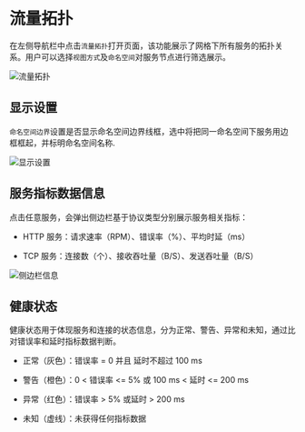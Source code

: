 # 流量拓扑

在左侧导航栏中点击`流量拓扑`打开页面，该功能展示了网格下所有服务的拓扑关系。用户可以选择`视图方式`及`命名空间`对服务节点进行筛选展示。

![流量拓扑](https://docs.daocloud.io/daocloud-docs-images/docs/mspider/images/monitor-topo.png)

## 显示设置

`命名空间边界`设置是否显示命名空间边界线框，选中将把同一命名空间下服务用边框框起，并标明命名空间名称.

![显示设置](https://docs.daocloud.io/daocloud-docs-images/docs/mspider/images/monitor-displayConfig.png)

## 服务指标数据信息

点击任意服务，会弹出侧边栏基于协议类型分别展示服务相关指标：

- HTTP 服务：请求速率（RPM）、错误率（%）、平均时延（ms）

- TCP 服务：连接数（个）、接收吞吐量（B/S）、发送吞吐量（B/S）

![侧边栏信息](https://docs.daocloud.io/daocloud-docs-images/docs/mspider/images/monitor-data.png)

## 健康状态

健康状态用于体现服务和连接的状态信息，分为正常、警告、异常和未知，通过比对错误率和延时指标数据判断。

- 正常（灰色）：错误率 = 0 并且 延时不超过 100 ms

- 警告（橙色）：0 < 错误率 <= 5% 或 100 ms < 延时 <= 200 ms

- 异常（红色）：错误率 > 5% 或延时 > 200 ms

- 未知（虚线）：未获得任何指标数据
